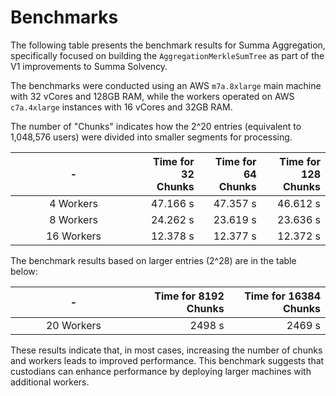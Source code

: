 # Benchmarks

The following table presents the benchmark results for Summa Aggregation, specifically focused on building the `AggregationMerkleSumTree` as part of the V1 improvements to Summa Solvency.

The benchmarks were conducted using an AWS `m7a.8xlarge` main machine with 32 vCores and 128GB RAM, while the workers operated on AWS `c7a.4xlarge` instances with 16 vCores and 32GB RAM.

The number of "Chunks" indicates how the 2^20 entries (equivalent to 1,048,576 users) were divided into smaller segments for processing.

<table data-full-width="true"><thead><tr><th width="186" align="center">-</th><th align="right">Time for 32 Chunks</th><th align="right">Time for 64 Chunks</th><th align="right">Time for 128 Chunks</th></tr></thead><tbody><tr><td align="center">4 Workers</td><td align="right">47.166 s</td><td align="right">47.357 s</td><td align="right">46.612 s</td></tr><tr><td align="center">8 Workers</td><td align="right">24.262 s</td><td align="right">23.619 s</td><td align="right">23.636 s</td></tr><tr><td align="center">16 Workers</td><td align="right">12.378 s</td><td align="right">12.377 s</td><td align="right">12.372 s</td></tr></tbody></table>

The benchmark results based on larger entries (2^28) are in the table below:

<table data-full-width="true"><thead><tr><th width="186" align="center">-</th><th align="right">Time for 8192 Chunks</th><th align="right">Time for 16384 Chunks</th></tr></thead><tbody><tr><td align="center">20 Workers</td><td align="right">2498 s</td><td align="right">2469 s</td></tr></tbody></table>

These results indicate that, in most cases, increasing the number of chunks and workers leads to improved performance. This benchmark suggests that custodians can enhance performance by deploying larger machines with additional workers.

